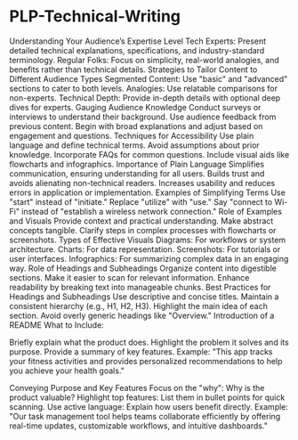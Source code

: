 # PLP-Technical-Writing
Understanding Your Audience’s Expertise Level
Tech Experts: Present detailed technical explanations, specifications, and industry-standard terminology.
Regular Folks: Focus on simplicity, real-world analogies, and benefits rather than technical details.
Strategies to Tailor Content to Different Audience Types
Segmented Content: Use "basic" and "advanced" sections to cater to both levels.
Analogies: Use relatable comparisons for non-experts.
Technical Depth: Provide in-depth details with optional deep dives for experts.
Gauging Audience Knowledge
Conduct surveys or interviews to understand their background.
Use audience feedback from previous content.
Begin with broad explanations and adjust based on engagement and questions.
Techniques for Accessibility
Use plain language and define technical terms.
Avoid assumptions about prior knowledge.
Incorporate FAQs for common questions.
Include visual aids like flowcharts and infographics.
Importance of Plain Language
Simplifies communication, ensuring understanding for all users.
Builds trust and avoids alienating non-technical readers.
Increases usability and reduces errors in application or implementation.
Examples of Simplifying Terms
Use "start" instead of "initiate."
Replace "utilize" with "use."
Say "connect to Wi-Fi" instead of "establish a wireless network connection."
Role of Examples and Visuals
Provide context and practical understanding.
Make abstract concepts tangible.
Clarify steps in complex processes with flowcharts or screenshots.
Types of Effective Visuals
Diagrams: For workflows or system architecture.
Charts: For data representation.
Screenshots: For tutorials or user interfaces.
Infographics: For summarizing complex data in an engaging way.
Role of Headings and Subheadings
Organize content into digestible sections.
Make it easier to scan for relevant information.
Enhance readability by breaking text into manageable chunks.
Best Practices for Headings and Subheadings
Use descriptive and concise titles.
Maintain a consistent hierarchy (e.g., H1, H2, H3).
Highlight the main idea of each section.
Avoid overly generic headings like "Overview."
Introduction of a README
What to Include:

Briefly explain what the product does.
Highlight the problem it solves and its purpose.
Provide a summary of key features.
Example: "This app tracks your fitness activities and provides personalized recommendations to help you achieve your health goals."

Conveying Purpose and Key Features
Focus on the "why": Why is the product valuable?
Highlight top features: List them in bullet points for quick scanning.
Use active language: Explain how users benefit directly.
Example: "Our task management tool helps teams collaborate efficiently by offering real-time updates, customizable workflows, and intuitive dashboards."











